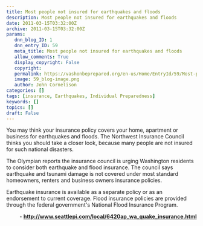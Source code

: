 ```yaml
---
title: Most people not insured for earthquakes and floods
description: Most people not insured for earthquakes and floods
date: 2011-03-15T03:32:00Z
archive: 2011-03-15T03:32:00Z
params:
   dnn_blog_ID: 1
   dnn_entry_ID: 59
   meta_title: Most people not insured for earthquakes and floods
   allow_comments: True
   display_copyright: False
   copyright: 
   permalink: https://vashonbeprepared.org/en-us/Home/EntryId/59/Most-people-not-insured-for-earthquakes-and-floods
   image: 59_blog-image.png
   author: John Cornelison
categories: []
tags: [insurance, Earthquakes, Individual Preparedness]
keywords: []
topics: []
draft: False
---
```


<p>You may think your insurance policy covers your home, apartment or business for earthquakes and floods. The Northwest Insurance Council thinks you should take a closer look, because many people are not insured for such national disasters.</p>
<p>The Olympian reports the insurance council is urging Washington residents to consider both earthquake and flood insurance. The council says earthquake and tsunami damage is not covered under most standard homeowners, renters and business owners insurance policies.</p>
<p>Earthquake insurance is available as a separate policy or as an endorsement to current coverage. Flood insurance policies are provided through the federal government's National Flood Insurance Program.</p>
<p align="right">- <a href="http://www.seattlepi.com/local/6420ap_wa_quake_insurance.html"><b>http://www.seattlepi.com/local/6420ap_wa_quake_insurance.html</b></a></p>
